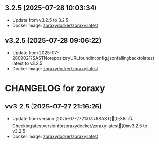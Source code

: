 ## 3.2.5 (2025-07-28 10:03:34)
- Update from v3.2.5 to 3.2.5
- Docker Image: [zoraxydocker/zoraxy:latest](https://hub.docker.com/r/zoraxydocker/zoraxy)

## v3.2.5 (2025-07-28 09:06:22)
- Update from 2025-07-28090217SASTNorepositoryURLfoundinconfig.jsonfallingbacktolatest
latest to v3.2.5
- Docker Image: [zoraxydocker/zoraxy:latest](https://hub.docker.com/r/zoraxydocker/zoraxy)

CHANGELOG for zoraxy
===================
## vv3.2.5 (2025-07-27 21:16:26)

- Update from version [2025-07-2721:07:46SAST][0;36m🔍Checkinglatestversionforzoraxydocker/zoraxy:latest[0mv3.2.5 to v3.2.5
- Docker Image: [zoraxydocker/zoraxy:latest](https://hub.docker.com/r/zoraxydocker/zoraxy)


 